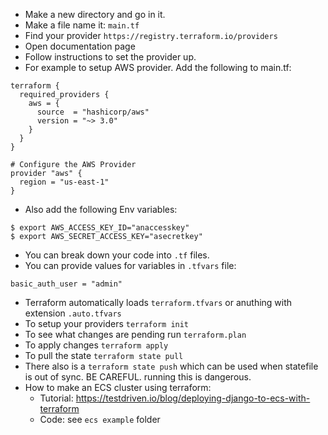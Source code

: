 - Make a new directory and go in it.
- Make a file name it: `main.tf`
- Find your provider `https://registry.terraform.io/providers`
- Open documentation page
- Follow instructions to set the provider up. 
- For example to setup AWS provider. Add the following to main.tf:
```
terraform {
  required_providers {
    aws = {
      source  = "hashicorp/aws"
      version = "~> 3.0"
    }
  }
}

# Configure the AWS Provider
provider "aws" {
  region = "us-east-1"
}
```
- Also add the following Env variables:
```
$ export AWS_ACCESS_KEY_ID="anaccesskey"
$ export AWS_SECRET_ACCESS_KEY="asecretkey"
```
- You can break down your code into `.tf` files.
- You can provide values for variables in `.tfvars` file: 
```
basic_auth_user = "admin"
```
- Terraform automatically loads `terraform.tfvars` or anuthing with extension `.auto.tfvars`
- To setup your providers `terraform init`
- To see what changes are pending run `terraform.plan`
- To apply changes `terraform apply`
- To pull the state `terraform state pull`
- There also is a `terraform state push` which can be used when statefile is out of sync. BE CAREFUL. running this is dangerous.
- How to make an ECS cluster using terraform: 
  - Tutorial: https://testdriven.io/blog/deploying-django-to-ecs-with-terraform
  - Code: see `ecs example` folder

